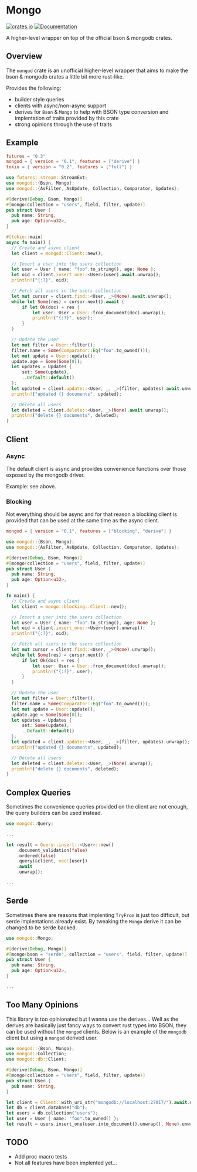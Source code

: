 # Mongo

[![crates.io](https://img.shields.io/crates/v/mongod.svg)](https://crates.io/crates/mongod)
[![Documentation](https://docs.rs/mongod/badge.svg)](https://docs.rs/mongod)

A higher-level wrapper on top of the official bson & mongodb crates.

## Overview

The `mongod` crate is an unofficial higher-level wrapper that aims to make the bson & mongodb crates a little bit more rust-like.

Provides the following:
- builder style queries
- clients with async/non-async support
- derives for `Bson` & `Mongo` to help with BSON type conversion and implentation of traits provided by this crate
- strong opinions through the use of traits

## Example

```toml
futures = "0.3"
mongod = { version = "0.1", features = ["derive"] }
tokio = { version = "0.2", features = ["full"] }
```

```rust
use futures::stream::StreamExt;
use mongod::{Bson, Mongo};
use mongod::{AsFilter, AsUpdate, Collection, Comparator, Updates};

#[derive(Debug, Bson, Mongo)]
#[mongo(collection = "users", field, filter, update)]
pub struct User {
  pub name: String,
  pub age: Option<u32>,
}

#[tokio::main]
async fn main() {
  // Create and async client
  let client = mongod::Client::new();

  // Insert a user into the users collection
  let user = User { name: "foo".to_string(), age: None };
  let oid = client.insert_one::<User>(user).await.unwrap();
  println!("{:?}", oid);

  // Fetch all users in the users collection
  let mut cursor = client.find::<User, _>(None).await.unwrap();
  while let Some(res) = cursor.next().await {
      if let Ok(doc) = res {
          let user: User = User::from_document(doc).unwrap();
          println!("{:?}", user);
      }
  }

  // Update the user
  let mut filter = User::filter();
  filter.name = Some(Comparator::Eq("foo".to_owned()));
  let mut update = User::update();
  update.age = Some(Some(0));
  let updates = Updates {
      set: Some(update),
      ..Default::default()
  };
  let updated = client.update::<User, _, _>(filter, updates).await.unwrap();
  println!("updated {} documents", updated);

  // Delete all users
  let deleted = client.delete::<User, _>(None).await.unwrap();
  println!("delete {} documents", deleted);
}
```

## Client

### Async

The default client is async and provides convenience functions over those exposed by the mongodb driver.

Example: see above.

### Blocking

Not everything should be async and for that reason a blocking client is provided that can be used at the same time as the async client.

```toml
mongod = { version = "0.1", features = ["blocking", "derive"] }
```

```rust
use mongod::{Bson, Mongo};
use mongod::{AsFilter, AsUpdate, Collection, Comparator, Updates};

#[derive(Debug, Bson, Mongo)]
#[mongo(collection = "users", field, filter, update)]
pub struct User {
  pub name: String,
  pub age: Option<u32>,
}

fn main() {
  // Create and async client
  let client = mongo::blocking::Client::new();

  // Insert a user into the users collection
  let user = User { name: "foo".to_string(), age: None };
  let oid = client.insert_one::<User>(user).unwrap();
  println!("{:?}", oid);

  // Fetch all users in the users collection
  let mut cursor = client.find::<User, _>(None).unwrap();
  while let Some(res) = cursor.next() {
      if let Ok(doc) = res {
          let user: User = User::from_document(doc).unwrap();
          println!("{:?}", user);
      }
  }

  // Update the user
  let mut filter = User::filter();
  filter.name = Some(Comparator::Eq("foo".to_owned()));
  let mut update = User::update();
  update.age = Some(Some(0));
  let updates = Updates {
      set: Some(update),
      ..Default::default()
  };
  let updated = client.update::<User, _, _>(filter, updates).unwrap();
  println!("updated {} documents", updated);

  // Delete all users
  let deleted = client.delete::<User, _>(None).unwrap();
  println!("delete {} documents", deleted);
}
```

## Complex Queries

Sometimes the convenience queries provided on the client are not enough, the query builders can be used instead.

```rust
use mongod::Query;

...

let result = Query::insert::<User>::new()
    .document_validation(false)
    .ordered(false)
    .query(&client, vec![user])
    .await
    .unwrap();

...
```

## Serde

Sometimes there are reasons that implenting `TryFrom` is just too difficult, but serde implentations already exist.
By tweaking the `Mongo` derive it can be changed to be serde backed.

```rust
use mongod::Mongo;

#[derive(Debug, Mongo)]
#[mongo(bson = "serde", collection = "users", field, filter, update)]
pub struct User {
  pub name: String,
  pub age: Option<u32>,
}

...
```

## Too Many Opinions

This library is too opinionated but I wanna use the derives...
Well as the derives are basically just fancy ways to convert rust types into BSON, they can be used without the `mongod` clients.
Below is an example of the `mongodb` client but using a `mongod` derived user.

```rust
use mongod::{Bson, Mongo};
use mongod::Collection;
use mongod::db::Client;

#[derive(Debug, Bson, Mongo)]
#[mongo(collection = "users", field, filter, update)]
pub struct User {
  pub name: String,
}

let client = Client::with_uri_str("mongodb://localhost:27017/").await.unwrap();
let db = client.database("db");
let users = db.collection("users");
let user = User { name: "foo".to_owned() };
let result = users.insert_one(user.into_document().unwrap(), None).unwrap();
```

## TODO

- Add proc macro tests
- Not all features have been implented yet...
